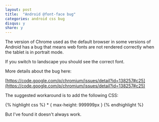 ```yaml
---
layout: post
title:  "Android @font-face bug"
categories: android css bug
disqus: y
share: y
---
```


The version of Chrome used as the default browser in some versions of Android has a bug that means web fonts are not rendered correctly when the tablet is in portrait mode.

If you switch to landscape you should see the correct font.

More details about the bug here:

[https://code.google.com/p/chromium/issues/detail?id=138257#c25](https://code.google.com/p/chromium/issues/detail?id=138257#c25)

The suggested workaround is to add the following CSS:

{% highlight css %}
    * { max-height: 999999px }
{% endhighlight %}

But I've found it doesn't always work.